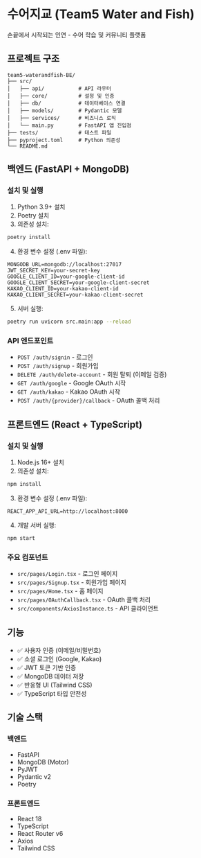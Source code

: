 # 수어지교 (Team5 Water and Fish)

손끝에서 시작되는 인연 - 수어 학습 및 커뮤니티 플랫폼

## 프로젝트 구조

```
team5-waterandfish-BE/
├── src/
│   ├── api/           # API 라우터
│   ├── core/          # 설정 및 인증
│   ├── db/            # 데이터베이스 연결
│   ├── models/        # Pydantic 모델
│   ├── services/      # 비즈니스 로직
│   └── main.py        # FastAPI 앱 진입점
├── tests/             # 테스트 파일
├── pyproject.toml     # Python 의존성
└── README.md
```

## 백엔드 (FastAPI + MongoDB)

### 설치 및 실행

1. Python 3.9+ 설치
2. Poetry 설치
3. 의존성 설치:
```bash
poetry install
```

4. 환경 변수 설정 (.env 파일):
```env
MONGODB_URL=mongodb://localhost:27017
JWT_SECRET_KEY=your-secret-key
GOOGLE_CLIENT_ID=your-google-client-id
GOOGLE_CLIENT_SECRET=your-google-client-secret
KAKAO_CLIENT_ID=your-kakao-client-id
KAKAO_CLIENT_SECRET=your-kakao-client-secret
```

5. 서버 실행:
```bash
poetry run uvicorn src.main:app --reload
```

### API 엔드포인트

- `POST /auth/signin` - 로그인
- `POST /auth/signup` - 회원가입
- `DELETE /auth/delete-account` - 회원 탈퇴 (이메일 검증)
- `GET /auth/google` - Google OAuth 시작
- `GET /auth/kakao` - Kakao OAuth 시작
- `POST /auth/{provider}/callback` - OAuth 콜백 처리

## 프론트엔드 (React + TypeScript)

### 설치 및 실행

1. Node.js 16+ 설치
2. 의존성 설치:
```bash
npm install
```

3. 환경 변수 설정 (.env 파일):
```env
REACT_APP_API_URL=http://localhost:8000
```

4. 개발 서버 실행:
```bash
npm start
```

### 주요 컴포넌트

- `src/pages/Login.tsx` - 로그인 페이지
- `src/pages/Signup.tsx` - 회원가입 페이지
- `src/pages/Home.tsx` - 홈 페이지
- `src/pages/OAuthCallback.tsx` - OAuth 콜백 처리
- `src/components/AxiosInstance.ts` - API 클라이언트

## 기능

- ✅ 사용자 인증 (이메일/비밀번호)
- ✅ 소셜 로그인 (Google, Kakao)
- ✅ JWT 토큰 기반 인증
- ✅ MongoDB 데이터 저장
- ✅ 반응형 UI (Tailwind CSS)
- ✅ TypeScript 타입 안전성

## 기술 스택

### 백엔드
- FastAPI
- MongoDB (Motor)
- PyJWT
- Pydantic v2
- Poetry

### 프론트엔드
- React 18
- TypeScript
- React Router v6
- Axios
- Tailwind CSS
